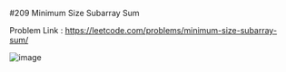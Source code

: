 #209 Minimum Size Subarray Sum

Problem Link : https://leetcode.com/problems/minimum-size-subarray-sum/

![image](https://user-images.githubusercontent.com/107335905/174395353-3d43740b-1891-46f7-ae6b-b78f62f07743.png)

